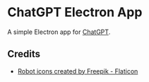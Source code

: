 # ChatGPT Electron App

A simple Electron app for [ChatGPT](https://openai.com/blog/chatgpt/ "ChatGPT").

## Credits

- [Robot icons created by Freepik - Flaticon](https://www.flaticon.com/free-icons/robot "Robot icons created by Freepik - Flaticon")
